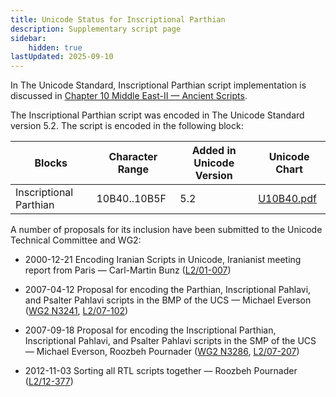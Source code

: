 ```yaml
---
title: Unicode Status for Inscriptional Parthian
description: Supplementary script page
sidebar:
    hidden: true
lastUpdated: 2025-09-10
---
```


In The Unicode Standard, Inscriptional Parthian script implementation is discussed in [Chapter 10 Middle East-II — Ancient Scripts](https://www.unicode.org/versions/latest/core-spec/chapter-10/#G28759).

[comment]: # (end of intro)

[comment]: # (start of blocks)

The Inscriptional Parthian script was encoded in The Unicode Standard version 5.2. The script is encoded in the following block:

| Blocks  |  Character Range  |  Added in Unicode Version  |  Unicode Chart  |
| ------- | ----------------- | -------------------------- | --------------- |
| Inscriptional Parthian  |  10B40..10B5F  |  5.2  |  [U10B40.pdf](http://www.unicode.org/charts/PDF/U10B40.pdf)  |

[comment]: # (end of blocks)

[comment]: # (start of chars)



[comment]: # (end of chars)

[comment]: # (start of rest)

A number of proposals for its inclusion have been submitted to the Unicode Technical Committee and WG2:

- 2000-12-21 Encoding Iranian Scripts in Unicode, Iranianist meeting report from Paris — Carl-Martin Bunz ([L2/01-007](http://www.unicode.org/cgi-bin/GetMatchingDocs.pl?L2/01-007))

- 2007-04-12 Proposal for encoding the Parthian, Inscriptional Pahlavi, and Psalter Pahlavi scripts in the BMP of the UCS — Michael Everson ([WG2 N3241](https://www.unicode.org/wg2/docs/n3241.pdf), [L2/07-102](http://www.unicode.org/cgi-bin/GetMatchingDocs.pl?L2/07-102))

- 2007-09-18 Proposal for encoding the Inscriptional Parthian, Inscriptional Pahlavi, and Psalter Pahlavi scripts in the SMP of the UCS — Michael Everson, Roozbeh Pournader ([WG2 N3286](https://www.unicode.org/wg2/docs/n3286.pdf), [L2/07-207](http://www.unicode.org/cgi-bin/GetMatchingDocs.pl?L2/07-207))

- 2012-11-03 Sorting all RTL scripts together — Roozbeh Pournader ([L2/12-377](http://www.unicode.org/cgi-bin/GetMatchingDocs.pl?L2/12-377))
